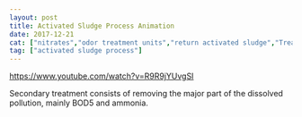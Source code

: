 ```yaml
---
layout: post
title: Activated Sludge Process Animation
date: 2017-12-21
cat: ["nitrates","odor treatment units","return activated sludge","Treatment"]
tag: ["activated sludge process"]
---
```


https://www.youtube.com/watch?v=R9R9jYUvgSI

Secondary treatment consists of removing the major part of the dissolved pollution,
mainly BOD5 and ammonia.